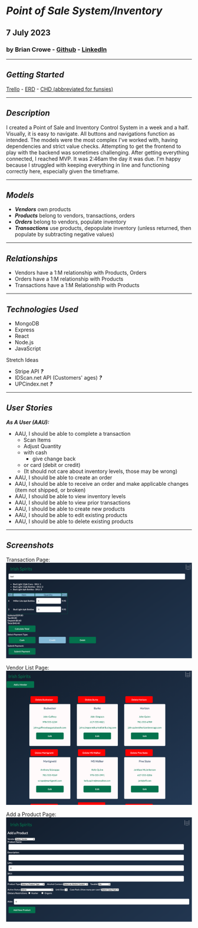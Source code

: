 # **_Point of Sale System/Inventory_**

## 7 July 2023

### by Brian Crowe - [Github](https://github.com/Crowe-Brian-J) - [LinkedIn](https://www.linkedin.com/in/brian-j-crowe/)

---

## **_Getting Started_**
[Trello](https://trello.com/b/AVSY0dB0/posinventory) - [ERD](https://app.diagrams.net/?src=about#G1zQh0TeX3oaK7e9sYKUagQ4-DJjwloDWM) - [CHD (abbreviated for funsies)](https://app.diagrams.net/#G1pLPftsFrwQyJKpBvCdzGS3Dkbs2C7Ncg)



---

## **_Description_**

I created a Point of Sale and Inventory Control System in a week and a half. Visually, it is easy to navigate. All buttons and navigations function as intended. The models were the most complex I've worked with, having dependencies and strict value checks. Attempting to get the frontend to play with the backend was sometimes challenging. After getting everything connected, I reached MVP. It was 2:46am the day it was due. I'm happy because I struggled with keeping everything in line and functioning correctly here, especially given the timeframe.

---

## **_Models_**

- **_Vendors_** own products
- **_Products_** belong to vendors, transactions, orders
- **_Orders_** belong to vendors, populate inventory
- **_Transactions_** use products, depopulate inventory (unless returned, then populate by subtracting negative values)

---

## **_Relationships_**

  - Vendors have a 1:M relationship with Products, Orders
  - Orders have a 1:M relationship with Products
  - Transactions have a 1:M Relationship with Products

---

## **_Technologies Used_**

  - MongoDB
  - Express
  - React
  - Node.js
  - JavaScript

  Stretch Ideas
  - Stripe API **_?_**
  - IDScan.net API (Customers' ages) **_?_**
  - UPCindex.net **_?_**

---

## **_User Stories_**

**_As A User (AAU):_**

- AAU, I should be able to complete a transaction
    - Scan Items
    - Adjust Quantity
    - with cash
      - give change back
    - or card (debit or credit)
    - (It should not care about inventory levels, those may be wrong)
- AAU, I should be able to create an order
- AAU, I should be able to receive an order and make applicable changes (item not shipped, or broken)
- AAU, I should be able to view inventory levels
- AAU, I should be able to view prior transactions
- AAU, I should be able to create new products
- AAU, I should be able to edit existing products
- AAU, I should be able to delete existing products

---

## **_Screenshots_**

Transaction Page:
![Image](/pictures/Screenshot%202023-07-19%20at%2011.43.55%20AM.png)

Vendor List Page:
![Image](/pictures/Screenshot%202023-07-19%20at%2011.44.33%20AM.png)

Add a Product Page:
![Image](/pictures/Screenshot%202023-07-19%20at%2011.44.54%20AM.png)